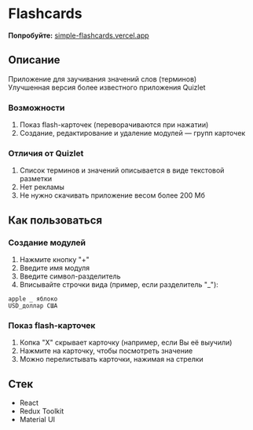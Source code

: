 # Flashcards

**Попробуйте:** [simple-flashcards.vercel.app](https://simple-flashcards.vercel.app/)

## Описание
Приложение для заучивания значений слов (терминов)<br/>
Улучшенная версия более известного приложения Quizlet

### Возможности
1. Показ flash-карточек (переворачиваются при нажатии)
1. Создание, редактирование и удаление модулей — групп карточек 

### Отличия от Quizlet
1. Список терминов и значений описывается в виде текстовой разметки
1. Нет рекламы
1. Не нужно скачивать приложение весом более 200 Мб

## Как пользоваться

### Создание модулей
1. Нажмите кнопку "+"
1. Введите имя модуля
1. Введите символ-разделитель
1. Вписывайте строчки вида (пример, если разделитель "_"):
```
apple _ яблоко
USD_доллар США
```
### Показ flash-карточек
1. Копка "Х" скрывает карточку (например, если Вы её выучили) 
1. Нажмите на карточку, чтобы посмотреть значение
1. Можно перелистывать карточки, нажимая на стрелки

## Стек
* React
* Redux Toolkit
* Material UI
